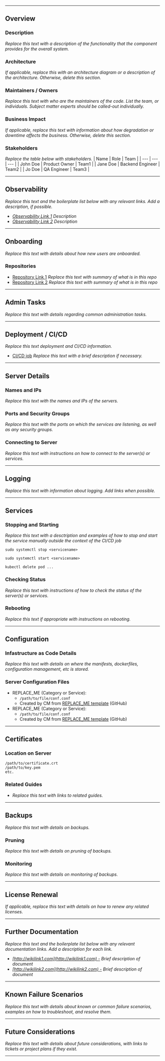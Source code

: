 * * *

## Overview

### Description
_Replace this text with a description of the functionality that the component provides for the overall system._

### Architecture
_If applicable, replace this with an architecture diagram or a description of the architecture. Otherwise, delete this section._

### Maintainers / Owners
_Replace this text with who are the maintainers of the code. List the team, or individuals. Subject matter experts should be called-out individually._

### Business Impact
_If applicable, replace this text with information about how degradation or downtime affects the business. Otherwise, delete this section._

### Stakeholders
_Replace the table below with stakeholders._
| Name | Role | Team |
| --- | --- | --- |
| John Doe | Product Owner | Team1 |
| Jane Doe | Backend Engineer | Team2 |
| Jo Doe | QA Engineer | Team3 |

* * *

## Observability
_Replace this text and the boilerplate list below with any relevant links. Add a description, if possible._

* _[Observability Link 1](http://observabilitylink1.com) Description_
* _[Observability Link 2](http://observabilitylink2.com) Description_

* * *

## Onboarding
_Replace this text with details about how new users are onboarded._

### Repositories
*   [Repository Link 1](http://gihublink.com) _Replace this text with summary of what is in this repo_
*   [Repository Link 2](http://gihublink.com) _Replace this text with summary of what is in this repo_

* * *

## Admin Tasks
_Replace this text with details regarding common administration tasks._

* * *

## Deployment / CI/CD
_Replace this text deployment and CI/CD information._

*   [CI/CD job](http://circlejenkins.com) _Replace this text with a brief description if necessary._

* * *

## Server Details
### Names and IPs
_Replace this text with the names and IPs of the servers._

### Ports and Security Groups
_Replace this text with the ports on which the services are listening, as well as any security groups._

### Connecting to Server
_Replace this text with instructions on how to connect to the server(s) or services._

* * *

## Logging
_Replace this text with information about logging. Add links when possible._

* * *

## Services
### Stopping and Starting
_Replace this text with a desctription and examples of how to stop and start the service manually outside the context of the CI/CD job_

`sudo systemctl stop <servicename>`

`sudo systemctl start <servicename>`

`kubectl delete pod ...`

### Checking Status
_Replace this text with instructions of how to check the status of the server(s) or services._

### Rebooting
_Replace this text if appropriate with instructions on rebooting._

* * *

## Configuration
### Infastructure as Code Details
_Replace this text with details on where the manifests, dockerfiles, configuration management, etc is stored._

### Server Configuration Files
* REPLACE\_ME (Category or Service):
  * `/path/to/file/conf.conf`
  * Created by CM from [REPLACE\_ME template](https://githublocation.com/the_file) (GitHub)
* REPLACE\_ME (Category or Service):
  * `/path/to/file/conf.conf`
  * Created by CM from [REPLACE\_ME template](https://githublocation.com/the_file) (GitHub)

* * *

## Certificates
### Location on Server
```
/path/to/certificate.crt
/path/to/key.pem
etc.
```

### Related Guides
* _Replace this text with links to related guides._


* * *

## Backups
_Replace this text with details on backups._

### Pruning
_Replace this text with details on pruning of backups._

### Monitoring
_Replace this text with details on monitoring of backups._

* * *

## License Renewal
_If applicable, replace this text with details on how to renew any related licenses._

* * *

## Further Documentation
_Replace this text and the boilerplate list below with any relevant documentation links. Add a description for each link._

* _[http://wikilink1.com](http://wikilink1.com) - Brief description of document_
* _[http://wikilink2.com](http://wikilink2.com) - Brief description of document_

* * *

## Known Failure Scenarios
_Replace this text with details about known or common failure scenarios, examples on how to troubleshoot, and resolve them._

* * *

## Future Considerations
_Replace this text with details about future considerations, with links to tickets or project plans if they exist._

* * *
